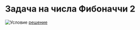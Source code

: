 # Задача на числа Фибоначчи 2
![Условие](https://i.ibb.co/BN9pq25/2020-07-08-13-38-25.png)
[решение](https://github.com/Drauggy/Stepik_algorithm_course/blob/master/src/com/stepik/algo/fibo_mod.java)
